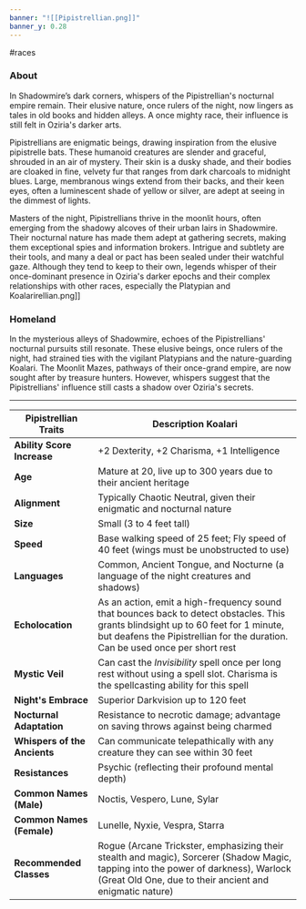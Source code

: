 ```yaml
---
banner: "![[Pipistrellian.png]]"
banner_y: 0.28
---
```

#races

### About

In Shadowmire’s dark corners, whispers of the Pipistrellian's nocturnal empire remain. Their elusive nature, once rulers of the night, now lingers as tales in old books and hidden alleys. A once mighty race, their influence is still felt in Oziria's darker arts.

Pipistrellians are enigmatic beings, drawing inspiration from the elusive pipistrelle bats. These humanoid creatures are slender and graceful, shrouded in an air of mystery. Their skin is a dusky shade, and their bodies are cloaked in fine, velvety fur that ranges from dark charcoals to midnight blues. Large, membranous wings extend from their backs, and their keen eyes, often a luminescent shade of yellow or silver, are adept at seeing in the dimmest of lights.

Masters of the night, Pipistrellians thrive in the moonlit hours, often emerging from the shadowy alcoves of their urban lairs in Shadowmire. Their nocturnal nature has made them adept at gathering secrets, making them exceptional spies and information brokers. Intrigue and subtlety are their tools, and many a deal or pact has been sealed under their watchful gaze. Although they tend to keep to their own, legends whisper of their once-dominant presence in Oziria's darker epochs and their complex relationships with other races, especially the Platypian and Koalarirellian.png]]
### Homeland

In the mysterious alleys of Shadowmire, echoes of the Pipistrellians' nocturnal pursuits still resonate. These elusive beings, once rulers of the night, had strained ties with the vigilant Platypians and the nature-guarding Koalari. The Moonlit Mazes, pathways of their once-grand empire, are now sought after by treasure hunters. However, whispers suggest that the Pipistrellians' influence still casts a shadow over Oziria's secrets.

-----


| **Pipistrellian Traits**     | **Description**                                                                                                                                                                                Koalari          |
| ---------------------------- | ------------------------------------------------------------------------------------------------------------------------------------------------------------------------------------------------------------------- |
| **Ability Score Increase**   | +2 Dexterity, +2 Charisma, +1 Intelligence                                                                                                                                                                          |
| **Age**                      | Mature at 20, live up to 300 years due to their ancient heritage                                                                                                                                                    |
| **Alignment**                | Typically Chaotic Neutral, given their enigmatic and nocturnal nature                                                                                                                                               |
| **Size**                     | Small (3 to 4 feet tall)                                                                                                                                                                                            |
| **Speed**                    | Base walking speed of 25 feet; Fly speed of 40 feet (wings must be unobstructed to use)                                                                                                                             |
| **Languages**                | Common, Ancient Tongue, and Nocturne (a language of the night creatures and shadows)                                                                                                                                |
| **Echolocation**             | As an action, emit a high-frequency sound that bounces back to detect obstacles. This grants blindsight up to 60 feet for 1 minute, but deafens the Pipistrellian for the duration. Can be used once per short rest |
| **Mystic Veil**              | Can cast the _Invisibility_ spell once per long rest without using a spell slot. Charisma is the spellcasting ability for this spell                                                                                |
| **Night's Embrace**          | Superior Darkvision up to 120 feet                                                                                                                                                                                  |
| **Nocturnal Adaptation**     | Resistance to necrotic damage; advantage on saving throws against being charmed                                                                                                                                     |
| **Whispers of the Ancients** | Can communicate telepathically with any creature they can see within 30 feet                                                                                                                                        |
| **Resistances**              | Psychic (reflecting their profound mental depth)                                                                                                                                                                    |
| **Common Names (Male)**      | Noctis, Vespero, Lune, Sylar                                                                                                                                                                                        |
| **Common Names (Female)**    | Lunelle, Nyxie, Vespra, Starra                                                                                                                                                                                      |
| **Recommended Classes**      | Rogue (Arcane Trickster, emphasizing their stealth and magic), Sorcerer (Shadow Magic, tapping into the power of darkness), Warlock (Great Old One, due to their ancient and enigmatic nature)                      |